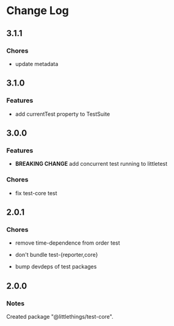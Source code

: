 # Change Log

## 3.1.1

### Chores

- update metadata

## 3.1.0

### Features

- add currentTest property to TestSuite

## 3.0.0

### Features

- **BREAKING CHANGE** add concurrent test running to littletest

### Chores

- fix test-core test

## 2.0.1

### Chores

- remove time-dependence from order test

- don't bundle test-{reporter,core}

- bump devdeps of test packages

## 2.0.0

### Notes

Created package "@littlethings/test-core".

